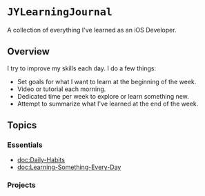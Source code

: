 # ``JYLearningJournal``

A collection of everything I've learned as an iOS Developer.

## Overview

I try to improve my skills each day. I do a few things:

- Set goals for what I want to learn at the beginning of the week.
- Video or tutorial each morning.
- Dedicated time per week to explore or learn something new.
- Attempt to summarize what I've learned at the end of the week.

## Topics

### Essentials

- <doc:Daily-Habits>
- <doc:Learning-Something-Every-Day>

### Projects
